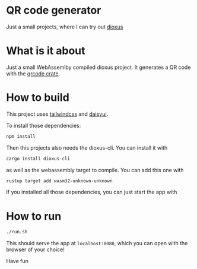 # QR code generator 

Just a small projects, where I can try out [dioxus](https://dioxuslabs.com)

# What is it about

Just a small WebAssemlby compiled dioxus project. It generates a QR code with the [qrcode crate](https://docs.rs/qrcode/latest/qrcode/).

# How to build

This project uses [tailwindcss](https://tailwindcss.com/) and [daisyui](https://daisyui.com/).

To install those dependencies:

```sh
npm install
```

Then this projects also needs the dioxus-cli. You can install it with

```sh
cargo install dioxus-cli
```

as well as the webassembly target to compile. You can add this one with

```sh
rustup target add wasm32-unknown-unknown
```

If you installed all those dependencies, you can just start the
app with 

# How to run

```sh
./run.sh
```

This should serve the app at `localhost:8080`, which you can open with the browser of your choice!


Have fun
